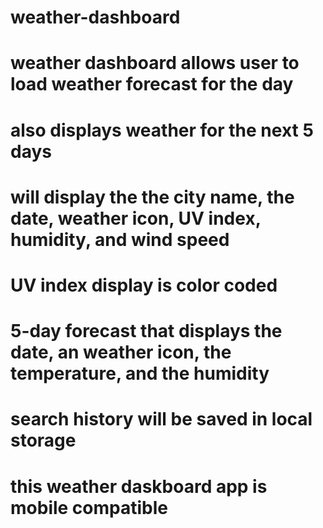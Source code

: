 # weather-dashboard
# weather dashboard allows user to load weather forecast for the day
# also displays weather for the next 5 days
# will display the the city name, the date, weather icon, UV index, humidity, and wind speed
# UV index display is color coded
# 5-day forecast that displays the date, an weather icon, the temperature, and the humidity
# search history will be saved in local storage
# this weather daskboard app is mobile compatible

